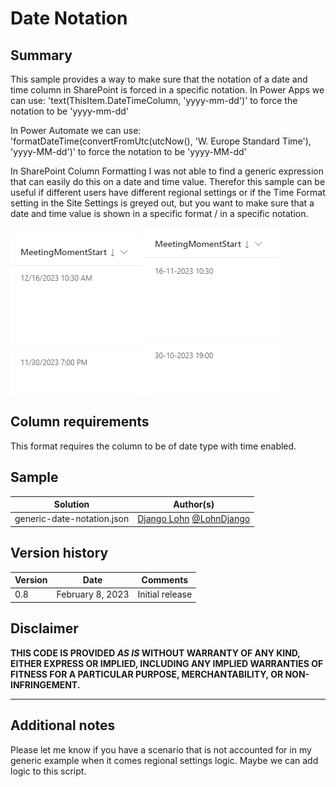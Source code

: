 # Date Notation

## Summary
This sample provides a way to make sure that the notation of a date and time column in SharePoint is forced in a specific notation.
In Power Apps we can use: 
'text(ThisItem.DateTimeColumn, 'yyyy-mm-dd')'
to force the notation to be 'yyyy-mm-dd'

In Power Automate we can use: 
'formatDateTime(convertFromUtc(utcNow(), 'W. Europe Standard Time'), 'yyyy-MM-dd')'
to force the notation to be 'yyyy-MM-dd'

In SharePoint Column Formatting I was not able to find a generic expression that can easily do this on a date and time value. Therefor this sample can be useful if different users have different regional settings or if the Time Format setting in the Site Settings is greyed out, but you want to make sure that a date and time value is shown in a specific format / in a specific notation.

![screenshot of the unformatted column](./assets/MeetingMomentStartUnformatted.png)
![screenshot of the formatted column](./assets/MeetingMomentStartFormatted.png)

## Column requirements
This format requires the column to be of date type with time enabled.

## Sample

Solution|Author(s)
--------|---------
generic-date-notation.json | [Django Lohn](https://github.com/m3ngi3) [@LohnDjango](https://twitter.com/LohnDjango)

## Version history

Version|Date|Comments
-------|----|--------
0.8|February 8, 2023|Initial release


## Disclaimer
**THIS CODE IS PROVIDED *AS IS* WITHOUT WARRANTY OF ANY KIND, EITHER EXPRESS OR IMPLIED, INCLUDING ANY IMPLIED WARRANTIES OF FITNESS FOR A PARTICULAR PURPOSE, MERCHANTABILITY, OR NON-INFRINGEMENT.**

---

## Additional notes
Please let me know if you have a scenario that is not accounted for in my generic example when it comes regional settings logic.
Maybe we can add logic to this script.